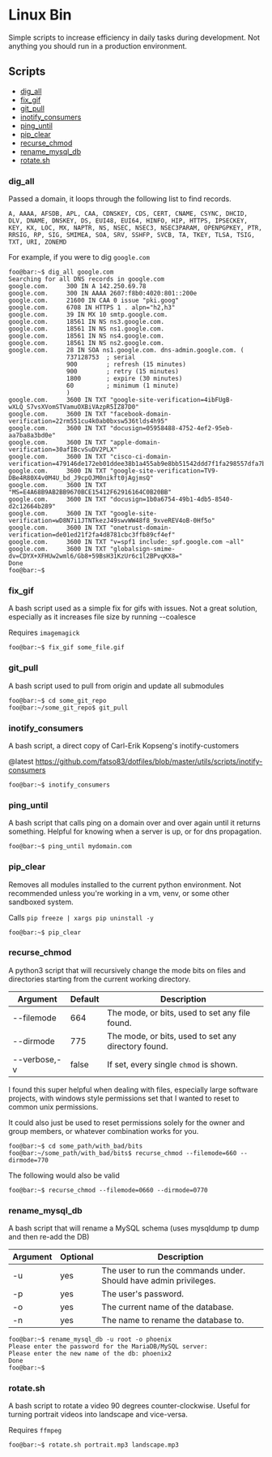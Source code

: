 # Linux Bin

Simple scripts to increase efficiency in daily tasks during development. Not
anything you should run in a production environment.

## Scripts
- [dig_all](#dig_all)
- [fix_gif](#fix_gif)
- [git_pull](#git_pull)
- [inotify_consumers](#inotify_consumers)
- [ping_until](#ping_until)
- [pip_clear](#pip_clear)
- [recurse_chmod](#recurse_chmod)
- [rename_mysql_db](#rename_mysql_db)
- [rotate.sh](#rotate.sh)

### dig_all
Passed a domain, it loops through the following list to find records.

```
A, AAAA, AFSDB, APL, CAA, CDNSKEY, CDS, CERT, CNAME, CSYNC, DHCID, DLV, DNAME, DNSKEY, DS, EUI48, EUI64, HINFO, HIP, HTTPS, IPSECKEY, KEY, KX, LOC, MX, NAPTR, NS, NSEC, NSEC3, NSEC3PARAM, OPENPGPKEY, PTR, RRSIG, RP, SIG, SMIMEA, SOA, SRV, SSHFP, SVCB, TA, TKEY, TLSA, TSIG, TXT, URI, ZONEMD
```

For example, if you were to dig `google.com`
```console
foo@bar:~$ dig_all google.com
Searching for all DNS records in google.com
google.com.		300 IN A 142.250.69.78
google.com.		300 IN AAAA 2607:f8b0:4020:801::200e
google.com.		21600 IN CAA 0 issue "pki.goog"
google.com.		6708 IN	HTTPS 1 . alpn="h2,h3"
google.com.		39 IN MX 10 smtp.google.com.
google.com.		18561 IN NS ns3.google.com.
google.com.		18561 IN NS ns1.google.com.
google.com.		18561 IN NS ns4.google.com.
google.com.		18561 IN NS ns2.google.com.
google.com.		28 IN SOA ns1.google.com. dns-admin.google.com. (
				737128753  ; serial
				900        ; refresh (15 minutes)
				900        ; retry (15 minutes)
				1800       ; expire (30 minutes)
				60         ; minimum (1 minute)
				)
google.com.		3600 IN	TXT "google-site-verification=4ibFUgB-wXLQ_S7vsXVomSTVamuOXBiVAzpR5IZ87D0"
google.com.		3600 IN	TXT "facebook-domain-verification=22rm551cu4k0ab0bxsw536tlds4h95"
google.com.		3600 IN	TXT "docusign=05958488-4752-4ef2-95eb-aa7ba8a3bd0e"
google.com.		3600 IN	TXT "apple-domain-verification=30afIBcvSuDV2PLX"
google.com.		3600 IN	TXT "cisco-ci-domain-verification=479146de172eb01ddee38b1a455ab9e8bb51542ddd7f1fa298557dfa7b22d963"
google.com.		3600 IN	TXT "google-site-verification=TV9-DBe4R80X4v0M4U_bd_J9cpOJM0nikft0jAgjmsQ"
google.com.		3600 IN	TXT "MS=E4A68B9AB2BB9670BCE15412F62916164C0B20BB"
google.com.		3600 IN	TXT "docusign=1b0a6754-49b1-4db5-8540-d2c12664b289"
google.com.		3600 IN	TXT "google-site-verification=wD8N7i1JTNTkezJ49swvWW48f8_9xveREV4oB-0Hf5o"
google.com.		3600 IN	TXT "onetrust-domain-verification=de01ed21f2fa4d8781cbc3ffb89cf4ef"
google.com.		3600 IN	TXT "v=spf1 include:_spf.google.com ~all"
google.com.		3600 IN	TXT "globalsign-smime-dv=CDYX+XFHUw2wml6/Gb8+59BsH31KzUr6c1l2BPvqKX8="
Done
foo@bar:~$
```

### fix_gif
A bash script used as a simple fix for gifs with issues. Not a great solution,
especially as it increases file size by running --coalesce

Requires `imagemagick`

```console
foo@bar:~$ fix_gif some_file.gif
```

### git_pull
A bash script used to pull from origin and update all submodules

```console
foo@bar:~$ cd some_git_repo
foo@bar:~/some_git_repo$ git_pull
```

### inotify_consumers
A bash script, a direct copy of Carl-Erik Kopseng's inotify-customers

@latest https://github.com/fatso83/dotfiles/blob/master/utils/scripts/inotify-consumers

```console
foo@bar:~$ inotify_consumers
```

### ping_until
A bash script that calls ping on a domain over and over again until it returns
something. Helpful for knowing when a server is up, or for dns propagation.

```console
foo@bar:~$ ping_until mydomain.com
```

### pip_clear
Removes all modules installed to the current python environment. Not recommended
unless you're working in a vm, venv, or some other sandboxed system.

Calls ```pip freeze | xargs pip uninstall -y```

```console
foo@bar:~$ pip_clear
```

### recurse_chmod
A python3 script that will recursively change the mode bits on files and
directories starting from the current working directory.

| Argument | Default | Description |
| -------- | ------- | ----------- |
| --filemode | 664 | The mode, or bits, used to set any file found. |
| --dirmode | 775 | The mode, or bits, used to set any directory found. |
| --verbose,-v | false | If set, every single `chmod` is shown. |

I found this super helpful when dealing with files, especially large software
projects, with windows style permissions set that I wanted to reset to common
unix permissions.

It could also just be used to reset permissions solely for the owner and group
members, or whatever combination works for you.

```console
foo@bar:~$ cd some_path/with_bad/bits
foo@bar:~/some_path/with_bad/bits$ recurse_chmod --filemode=660 --dirmode=770
```

The following would also be valid
```console
foo@bar:~$ recurse_chmod --filemode=0660 --dirmode=0770
```

### rename_mysql_db
A bash script that will rename a MySQL schema (uses mysqldump tp dump and then
re-add the DB)

| Argument | Optional | Description |
| -------- | -------- | ----------- |
| -u | yes | The user to run the commands under. Should have admin privileges. |
| -p | yes | The user's password. |
| -o | yes | The current name of the database. |
| -n | yes | The name to rename the database to. |

```console
foo@bar:~$ rename_mysql_db -u root -o phoenix
Please enter the password for the MariaDB/MySQL server:
Please enter the new name of the db: phoenix2
Done
foo@bar:~$
```

### rotate.sh
A bash script to rotate a video 90 degrees counter-clockwise. Useful for turning
portrait videos into landscape and vice-versa.

Requires ```ffmpeg```

```console
foo@bar:~$ rotate.sh portrait.mp3 landscape.mp3
```